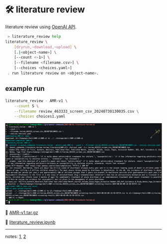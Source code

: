 
# 🛠️ literature review

literature review using [OpenAI API](../completion/).

```bash
 > literature_review help
literature_review \
	[dryrun,~download,~upload] \
	[.|<object-name>] \
	[--count <-1>] \
	[--filename <filename.csv>] \
	[--choices <choices.yaml>]
 . run literature review on <object-name>.
```

## example run

```bash
literature_review - AMR-v1 \
	--count 5 \
	--filename review_463333_screen_csv_20240730130035.csv \
	--choices choices1.yaml
```

![image](https://github.com/kamangir/assets/blob/main/openai_commands/literature-review/log.png?raw=true)

🔗 [AMR-v1.tar.gz](https://kamangir-public.s3.ca-central-1.amazonaws.com/AMR-v1.tar.gz)

📜 [literature_review.ipynb](../../notebooks/literature_review/literature_review.ipynb)

---

notes: [1](https://arash-kamangir.medium.com/%EF%B8%8F-open-ai-experiments-146-6d3390da78c3), [2](https://arash-kamangir.medium.com/%EF%B8%8F-open-ai-experiments-145-dc241e47d9e1)